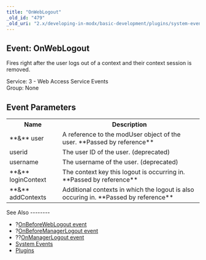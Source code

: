 ```yaml
---
title: "OnWebLogout"
_old_id: "479"
_old_uri: "2.x/developing-in-modx/basic-development/plugins/system-events/onweblogout"
---
```


Event: OnWebLogout
------------------

Fires right after the user logs out of a context and their context session is removed.

Service: 3 - Web Access Service Events   
Group: None

Event Parameters
----------------

<table><tbody><tr><th>Name</th><th>Description</th></tr><tr><td>**&** user</td><td>A reference to the modUser object of the user. **Passed by reference**</td></tr><tr><td>userid</td><td>The user ID of the user. (deprecated)</td></tr><tr><td>username</td><td>The username of the user. (deprecated)</td></tr><tr><td>**&** loginContext</td><td>The context key this logout is occurring in. **Passed by reference**</td></tr><tr><td>**&** addContexts</td><td>Additional contexts in which the logout is also occuring in. **Passed by reference**</td></tr></tbody></table>See Also
--------

- ?[OnBeforeWebLogout event](developing-in-modx/basic-development/plugins/system-events/onbeforeweblogout "OnBeforeWebLogout")
- ?[OnBeforeManagerLogout event](developing-in-modx/basic-development/plugins/system-events/onbeforemanagerlogout "OnBeforeManagerLogout")
- ??[OnManagerLogout event](developing-in-modx/basic-development/plugins/system-events/onmanagerlogout "OnManagerLogout")
- [System Events](developing-in-modx/basic-development/plugins/system-events "System Events")
- [Plugins](developing-in-modx/basic-development/plugins "Plugins")